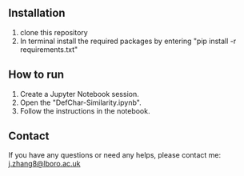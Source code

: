 ## Installation

1. clone this repository
2. In terminal install the required packages by entering "pip install -r requirements.txt"

## How to run

1. Create a Jupyter Notebook session.
2. Open the "DefChar-Similarity.ipynb".
3. Follow the instructions in the notebook.

## Contact

If you have any questions or need any helps, please contact me:
j.zhang8@lboro.ac.uk



